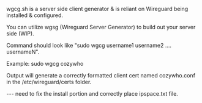 wgcg.sh is a server side client generator & is reliant on Wireguard being installed & configured.

You can utilize wgsg (Wireguard Server Generator) to build out your server side (WIP).

Command should look like "sudo wgcg username1 username2 .... usernameN".

Example: sudo wgcg cozywho

Output will generate a correctly formatted client cert named cozywho.conf in the /etc/wireguard/certs folder.

--- need to fix the install portion and correctly place ipspace.txt file.
